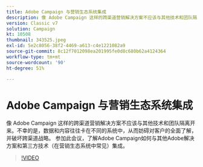 ```yaml
---
title: Adobe Campaign 与营销生态系统集成
description: 像 Adobe Campaign 这样的跨渠道营销解决方案不应该与其他技术和团队隔离开来。
version: Classic v7
solution: Campaign
kt: 10508
thumbnail: 343525.jpeg
exl-id: 5e2c8056-38f2-4469-a613-c4e1221082a9
source-git-commit: 8c12f7012098ea201995fe0d8c680b62a4124364
workflow-type: tm+mt
source-wordcount: '90'
ht-degree: 51%

---
```


# Adobe Campaign 与营销生态系统集成

像 Adobe Campaign 这样的跨渠道营销解决方案不应该与其他技术和团队隔离开来。不幸的是，数据和内容往往卡在不同的系统中，从而妨碍对客户的全面了解，并破坏跨渠道战略。 参加此会议，了解Adobe Campaign如何与其他Adobe解决方案和第三方技术（在营销生态系统中常见）集成。

>[!VIDEO](https://video.tv.adobe.com/v/343525/?quality=12&learn=on)
